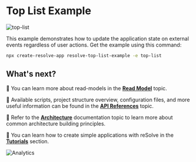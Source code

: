 # Top List Example

![top-list](https://user-images.githubusercontent.com/19663260/41165263-da21823c-6b45-11e8-9af4-f81b797d0b52.png)

This example demonstrates how to update the application state on external events regardless of user actions. Get the example using this command:

```sh
npx create-resolve-app resolve-top-list-example -e top-list
```

## What's next?

📑 You can learn more about read-models in the [**Read Model**](https://github.com/reimagined/resolve/blob/master/docs/Read%20Model.md) topic.

📑 Available scripts, project structure overview, configuration files, and more useful information can be found in the [**API References**](https://github.com/reimagined/resolve/blob/master/docs/API%20References.md) topic.

📑 Refer to the [**Architecture**](https://github.com/reimagined/resolve/blob/master/docs/Architecture.md) documentation topic to learn more about common architecture building principles.

📑 You can learn how to create simple applications with reSolve in the [**Tutorials**](https://github.com/reimagined/resolve/tree/master/docs/Tutorials) section.

![Analytics](https://ga-beacon.appspot.com/UA-118635726-1/examples-top-list-readme?pixel)


